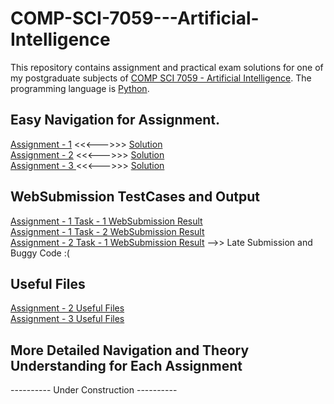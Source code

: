 # COMP-SCI-7059---Artificial-Intelligence
This repository contains assignment and practical exam solutions for one of my postgraduate subjects of [COMP SCI 7059 - Artificial Intelligence](https://www.adelaide.edu.au/course-outlines/009516/1/sem-1/). The programming language is [Python](https://www.python.org/).  

## Easy Navigation for Assignment.
[Assignment - 1](https://github.com/Vanditg/COMP-SCI-7059---Artificial-Intelligence/tree/master/Assignment/Assignment%20-%201/Problem) <<<--->>> [Solution](https://github.com/Vanditg/COMP-SCI-7059---Artificial-Intelligence/tree/master/Assignment/Assignment%20-%201/Solution)  
[Assignment - 2](https://github.com/Vanditg/COMP-SCI-7059---Artificial-Intelligence/tree/master/Assignment/Assignment%20-%202/Problem) <<<--->>> [Solution](https://github.com/Vanditg/COMP-SCI-7059---Artificial-Intelligence/tree/master/Assignment/Assignment%20-%202/Solution)  
[Assignment - 3 ](https://github.com/Vanditg/COMP-SCI-7059---Artificial-Intelligence/tree/master/Assignment/Assignment%20-%203/Problem) <<<--->>> [Solution](https://github.com/Vanditg/COMP-SCI-7059---Artificial-Intelligence/tree/master/Assignment/Assignment%20-%203/Solution)  

## WebSubmission TestCases and Output
[Assignment - 1 Task - 1 WebSubmission Result](https://github.com/Vanditg/COMP-SCI-7059---Artificial-Intelligence/blob/master/Assignment/Assignment%20-%201/WebSubmission/Assignment%20-%201%20-%20Task_1.pdf)  
[Assignment - 1 Task - 2 WebSubmission Result](https://github.com/Vanditg/COMP-SCI-7059---Artificial-Intelligence/blob/master/Assignment/Assignment%20-%201/WebSubmission/Assignment%20-%201%20-%20Task_2.pdf)  
[Assignment - 2 Task - 1 WebSubmission Result](https://github.com/Vanditg/COMP-SCI-7059---Artificial-Intelligence/tree/master/Assignment/Assignment%20-%202/WebSubmission)  -->> Late Submission and Buggy Code :(  

## Useful Files 
[Assignment - 2 Useful Files](https://github.com/Vanditg/COMP-SCI-7059---Artificial-Intelligence/tree/master/useful_files)  
[Assignment - 3 Useful Files](https://github.com/Vanditg/COMP-SCI-7059---Artificial-Intelligence/tree/master/useful_files/Assignment_3_Random_Values_and_Samples)  

## More Detailed Navigation and Theory Understanding for Each Assignment
---------- Under Construction ----------